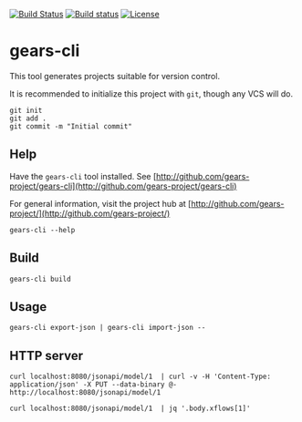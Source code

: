 [![Build Status](https://travis-ci.org/gears-project/gears-cli.svg?branch=master)](https://travis-ci.org/gears-project/gears-cli)
[![Build status](https://ci.appveyor.com/api/projects/status/e6k86vca03kglpcg/branch/master?svg=true)](https://ci.appveyor.com/project/michiel/gears-cli/branch/master)
[![License](https://img.shields.io/badge/license-MIT-blue.svg)](https://raw.githubusercontent.com/gears-project/gears-core-rust/master/LICENSE)

# gears-cli

This tool generates projects suitable for version control.

It is recommended to initialize this project with `git`, though any VCS will do.

    git init
    git add .
    git commit -m "Initial commit"

## Help

Have the `gears-cli` tool installed. See 
[http://github.com/gears-project/gears-cli](http://github.com/gears-project/gears-cli)

For general information, visit the project hub at
[http://github.com/gears-project/](http://github.com/gears-project/)

    gears-cli --help

## Build

    gears-cli build

## Usage

    gears-cli export-json | gears-cli import-json --  

## HTTP server

    curl localhost:8080/jsonapi/model/1  | curl -v -H 'Content-Type: application/json' -X PUT --data-binary @- http://localhost:8080/jsonapi/model/1

    curl localhost:8080/jsonapi/model/1  | jq '.body.xflows[1]'


